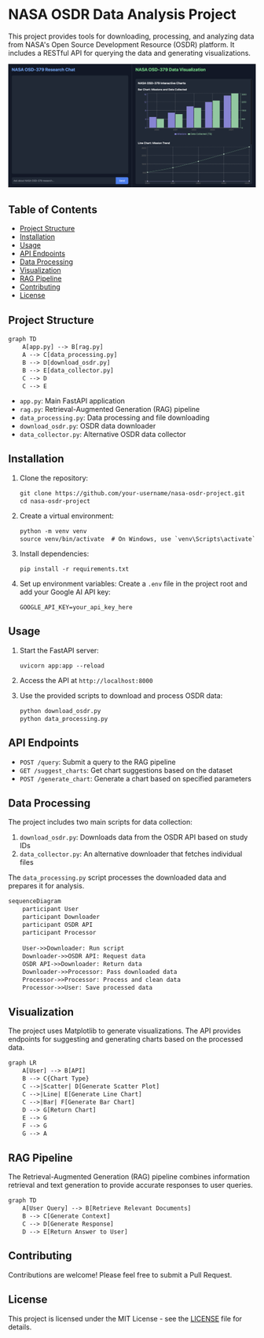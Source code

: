 # NASA OSDR Data Analysis Project

This project provides tools for downloading, processing, and analyzing data from NASA's Open Source Development Resource (OSDR) platform. It includes a RESTful API for querying the data and generating visualizations.

![NASA OSDR Data Analysis Project](https://github.com/bekhruzbekRakhmonov/NASA-OSD-Explorer/blob/main/photos/product.png)

## Table of Contents

- [Project Structure](#project-structure)
- [Installation](#installation)
- [Usage](#usage)
- [API Endpoints](#api-endpoints)
- [Data Processing](#data-processing)
- [Visualization](#visualization)
- [RAG Pipeline](#rag-pipeline)
- [Contributing](#contributing)
- [License](#license)

## Project Structure

```mermaid
graph TD
    A[app.py] --> B[rag.py]
    A --> C[data_processing.py]
    B --> D[download_osdr.py]
    B --> E[data_collector.py]
    C --> D
    C --> E
```

- `app.py`: Main FastAPI application
- `rag.py`: Retrieval-Augmented Generation (RAG) pipeline
- `data_processing.py`: Data processing and file downloading
- `download_osdr.py`: OSDR data downloader
- `data_collector.py`: Alternative OSDR data collector

## Installation

1. Clone the repository:
   ```
   git clone https://github.com/your-username/nasa-osdr-project.git
   cd nasa-osdr-project
   ```

2. Create a virtual environment:
   ```
   python -m venv venv
   source venv/bin/activate  # On Windows, use `venv\Scripts\activate`
   ```

3. Install dependencies:
   ```
   pip install -r requirements.txt
   ```

4. Set up environment variables:
   Create a `.env` file in the project root and add your Google AI API key:
   ```
   GOOGLE_API_KEY=your_api_key_here
   ```

## Usage

1. Start the FastAPI server:
   ```
   uvicorn app:app --reload
   ```

2. Access the API at `http://localhost:8000`

3. Use the provided scripts to download and process OSDR data:
   ```
   python download_osdr.py
   python data_processing.py
   ```

## API Endpoints

- `POST /query`: Submit a query to the RAG pipeline
- `GET /suggest_charts`: Get chart suggestions based on the dataset
- `POST /generate_chart`: Generate a chart based on specified parameters

## Data Processing

The project includes two main scripts for data collection:

1. `download_osdr.py`: Downloads data from the OSDR API based on study IDs
2. `data_collector.py`: An alternative downloader that fetches individual files

The `data_processing.py` script processes the downloaded data and prepares it for analysis.

```mermaid
sequenceDiagram
    participant User
    participant Downloader
    participant OSDR API
    participant Processor
    
    User->>Downloader: Run script
    Downloader->>OSDR API: Request data
    OSDR API->>Downloader: Return data
    Downloader->>Processor: Pass downloaded data
    Processor->>Processor: Process and clean data
    Processor->>User: Save processed data
```

## Visualization

The project uses Matplotlib to generate visualizations. The API provides endpoints for suggesting and generating charts based on the processed data.

```mermaid
graph LR
    A[User] --> B[API]
    B --> C{Chart Type}
    C -->|Scatter| D[Generate Scatter Plot]
    C -->|Line| E[Generate Line Chart]
    C -->|Bar| F[Generate Bar Chart]
    D --> G[Return Chart]
    E --> G
    F --> G
    G --> A
```

## RAG Pipeline

The Retrieval-Augmented Generation (RAG) pipeline combines information retrieval and text generation to provide accurate responses to user queries.

```mermaid
graph TD
    A[User Query] --> B[Retrieve Relevant Documents]
    B --> C[Generate Context]
    C --> D[Generate Response]
    D --> E[Return Answer to User]
```

## Contributing

Contributions are welcome! Please feel free to submit a Pull Request.

## License

This project is licensed under the MIT License - see the [LICENSE](LICENSE) file for details.